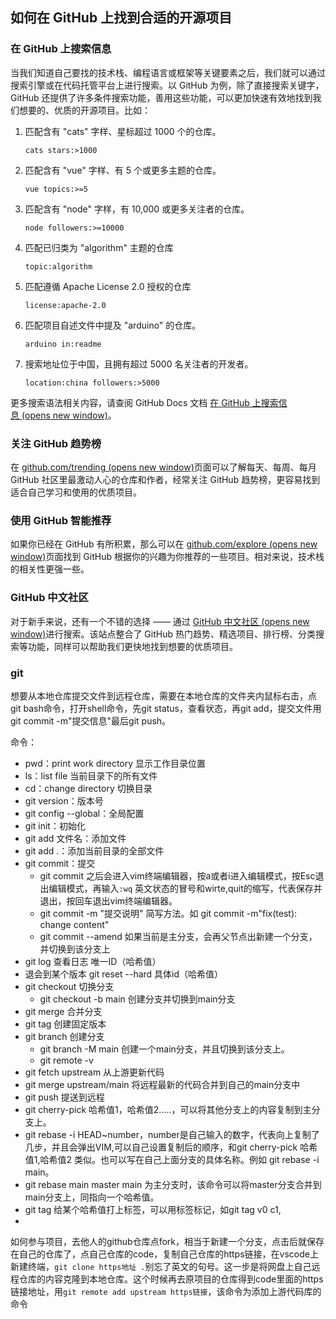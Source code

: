 ##  如何在 GitHub 上找到合适的开源项目

### 在 GitHub 上搜索信息

当我们知道自己要找的技术栈、编程语言或框架等关键要素之后，我们就可以通过搜索引擎或在代码托管平台上进行搜索。以 GitHub 为例，除了直接搜索关键字，GitHub 还提供了许多条件搜索功能，善用这些功能，可以更加快速有效地找到我们想要的、优质的开源项目。比如：

1.  匹配含有 "cats" 字样、星标超过 1000 个的仓库。
    
    ```
    cats stars:>1000
    ```
    
2.  匹配含有 "vue" 字样、有 5 个或更多主题的仓库。
    
    ```
    vue topics:>=5
    ```
    
3.  匹配含有 "node" 字样，有 10,000 或更多关注者的仓库。
    
    ```
    node followers:>=10000
    ```
    
4.  匹配已归类为 "algorithm" 主题的仓库
    
    ```
    topic:algorithm
    ```
    
5.  匹配遵循 Apache License 2.0 授权的仓库
    
    ```
    license:apache-2.0
    ```
    
6.  匹配项目自述文件中提及 "arduino" 的仓库。
    
    ```
    arduino in:readme
    ```
    
7.  搜索地址位于中国，且拥有超过 5000 名关注者的开发者。
    
    ```
    location:china followers:>5000
    ```
    

更多搜索语法相关内容，请查阅 GitHub Docs 文档 [在 GitHub 上搜索信息 (opens new window)](https://docs.github.com/cn/free-pro-team@latest/github/searching-for-information-on-github)。

### 关注 GitHub 趋势榜

在 [github.com/trending (opens new window)](https://github.com/trending)页面可以了解每天、每周、每月 GitHub 社区里最激动人心的仓库和作者，经常关注 GitHub 趋势榜，更容易找到适合自己学习和使用的优质项目。

### 使用 GitHub 智能推荐

如果你已经在 GitHub 有所积累，那么可以在 [github.com/explore (opens new window)](https://github.com/explore)页面找到 GitHub 根据你的兴趣为你推荐的一些项目。相对来说，技术栈的相关性更强一些。

### GitHub 中文社区

对于新手来说，还有一个不错的选择 —— 通过 [GitHub 中文社区 (opens new window)](https://www.githubs.cn/)进行搜索。该站点整合了 GitHub 热门趋势、精选项目、排行榜、分类搜索等功能，同样可以帮助我们更快地找到想要的优质项目。



### git
想要从本地仓库提交文件到远程仓库，需要在本地仓库的文件夹内鼠标右击，点git bash命令，打开shell命令，先git status，查看状态，再git add，提交文件用git commit -m"提交信息"最后git push。

命令：
- pwd：print work directory 显示工作目录位置
- ls：list file  当前目录下的所有文件
- cd：change directory 切换目录
- git version：版本号
- git config --global：全局配置
- git init：初始化
- git add 文件名：添加文件
- git add .：添加当前目录的全部文件
- git commit：提交
	- git commit 之后会进入vim终端编辑器，按a或者i进入编辑模式，按Esc退出编辑模式，再输入`:wq` 英文状态的冒号和wirte,quit的缩写，代表保存并退出，按回车退出vim终端编辑器。
	- git commit -m "提交说明"  简写方法。如 git commit -m"fix(test): change content"
	- git commit --amend 如果当前是主分支，会再父节点出新建一个分支，并切换到该分支上
- git log 查看日志 唯一ID（哈希值）
- 退会到某个版本 git reset --hard 具体id（哈希值）
- git checkout 切换分支
	- git checkout -b main 创建分支并切换到main分支
- git merge 合并分支
- git tag 创建固定版本
- git branch 创建分支
	- git branch -M main 创建一个main分支，并且切换到该分支上。
	- git remote -v  
- git fetch upstream 从上游更新代码
- git merge upstream/main 将远程最新的代码合并到自己的main分支中
- git push 提送到远程
- git cherry-pick  哈希值1，哈希值2.....，可以将其他分支上的内容复制到主分支上。
- git rebase -i HEAD~number，number是自己输入的数字，代表向上复制了几步，并且会弹出VIM,可以自己设置复制后的顺序，和git cherry-pick 哈希值1,哈希值2 类似。也可以写在自己上面分支的具体名称。例如 git rebase -i main。
- git rebase main master      main 为主分支时，该命令可以将master分支合并到main分支上，同指向一个哈希值。
- git tag 给某个哈希值打上标签，可以用标签标记，如git tag v0 c1,
- 



如何参与项目，去他人的github仓库点fork，相当于新建一个分支，点击后就保存在自己的仓库了，点自己仓库的code，复制自己仓库的https链接，在vscode上新建终端，`git clone https地址 .`别忘了英文的句号。这一步是将网盘上自己远程仓库的内容克隆到本地仓库。这个时候再去原项目的仓库得到code里面的https链接地址，用`git remote add upstream https链接`，该命令为添加上游代码库的命令


